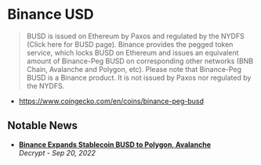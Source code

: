 # Binance USD

> BUSD is issued on Ethereum by Paxos and regulated by the NYDFS (Click here for BUSD page). Binance provides the pegged token service, which locks BUSD on Ethereum and issues an equivalent amount of Binance-Peg BUSD on corresponding other networks (BNB Chain, Avalanche and Polygon, etc). Please note that Binance-Peg BUSD is a Binance product. It is not issued by Paxos nor regulated by the NYDFS.

- https://www.coingecko.com/en/coins/binance-peg-busd

## Notable News

- [**Binance Expands Stablecoin BUSD to Polygon, Avalanche**](https://decrypt.co/110160/binance-expands-stablecoin-busd-polygon-avalanche)
  <br/>_Decrypt - Sep 20, 2022_

